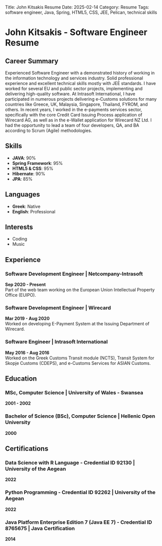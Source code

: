 Title: John Kitsakis Resume
Date: 2025-02-14
Category: Resume
Tags: software engineer, Java, Spring, HTML5, CSS, JEE, Pelican, technical skills

# John Kitsakis - Software Engineer Resume

## Career Summary

Experienced Software Engineer with a demonstrated history of working in the information technology and services industry. Solid professional experience and excellent technical skills mostly with JEE standards. I have worked for several EU and public sector projects, implementing and delivering high-quality software. At Intrasoft International, I have participated in numerous projects delivering e-Customs solutions for many countries like Greece, UK, Malaysia, Singapore, Thailand, FYROM, and others. In recent years, I worked in the e-payments services sector, specifically with the core Credit Card Issuing Process application of Wirecard AG, as well as in the e-Wallet application for Wirecard NZ Ltd. I had the opportunity to lead a team of four developers, QA, and BA according to Scrum (Agile) methodologies.

## Skills

- **JAVA**: 90%  
- **Spring Framework**: 95%  
- **HTML5 & CSS**: 95%  
- **Hibernate**: 90%  
- **JPA**: 85%  

## Languages

- **Greek**: Native
- **English**: Professional

## Interests

- Coding
- Music

## Experience

### Software Development Engineer | Netcompany-Intrasoft
**Sep 2020 - Present**  
Part of the web team working on the European Union Intellectual Property Office (EUIPO).

### Software Development Engineer | Wirecard
**Mar 2019 - Aug 2020**  
Worked on developing E-Payment System at the Issuing Department of Wirecard.

### Software Engineer | Intrasoft International
**May 2016 - Aug 2016**  
Worked on the Greek Customs Transit module (NCTS), Transit System for Skopje Customs (CDEPS), and e-Customs Services for ASIAN Customs.

## Education

### MSc, Computer Science | University of Wales - Swansea
**2001 - 2002**

### Bachelor of Science (BSc), Computer Science | Hellenic Open University
**2000**

## Certifications

### Data Science with R Language - Credential ID 92130 | University of the Aegean
**2022**

### Python Programming - Credential ID 92262 | University of the Aegean
**2022**

### Java Platform Enterprise Edition 7 (Java EE 7) - Credential ID 8765675 | Java Certification
**2014**
